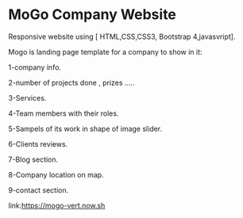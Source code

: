 # MoGo Company Website

Responsive website  using [ HTML,CSS,CSS3, Bootstrap 4,javasvript].

Mogo is landing page template for a company to show in it:

1-company info.

2-number of projects done , prizes .....

3-Services.

4-Team members with their roles.

5-Sampels of its work in shape of image slider.

6-Clients reviews.

7-Blog section.

8-Company location on map.

9-contact section.

link:https://mogo-vert.now.sh
